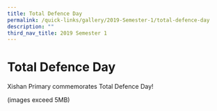 ```yaml
---
title: Total Defence Day
permalink: /quick-links/gallery/2019-Semester-1/total-defence-day
description: ""
third_nav_title: 2019 Semester 1
---
```


# **Total Defence Day**

Xishan Primary commemorates Total Defence Day!

(images exceed 5MB)